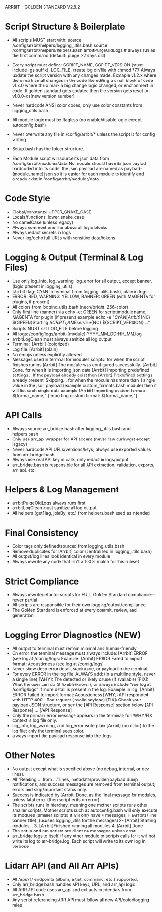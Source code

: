 ARRBIT - GOLDEN STANDARD V2.8.2

# Script Structure & Boilerplate
- All scripts MUST start with:
    source /config/arrbit/helpers/logging_utils.bash
    source /config/arrbit/helpers/helpers.bash
    arrbitPurgeOldLogs   # always run as the first command (default: purge >2 days old)
- Every script must define:
    SCRIPT_NAME, SCRIPT_VERSION (must include -gs<golden standard version number> suffix), LOG_FILE, create log dir/file with chmod 777
    Always update the script version with any changes made. Exmaple v1.2.x where the x mark small changes in the code like editing a small block of code v1.x.0 where the x mark a big change logic changed, or enchanment in code. 
    If golden standard gets updated then the version gets reset to v1.0.0-gs(new version number)
    
- Never hardcode ANSI color codes; only use color constants from logging_utils.bash
- All module logic must be flagless (no enable/disable logic except autoconfig.bash)
- Never overwrite any file in /config/arrbit/* unless the script is for config writing
- Setup.bash has the folder structure.
- Each Module script will source its json data from /config/arrbit/modules/data
  No module should have its json paylod hardcoded into its code. 
  the json payload are named as payload-(module_name).json so it is easier for each module to identify and already exist in /config/arrbit/modules/data

# Code Style
- Global/constants:    UPPER_SNAKE_CASE
- Locals/functions:    lower_snake_case
- No camelCase (unless legacy)
- Always comment one line above all logic blocks
- Always redact secrets in logs
- Never log/echo full URLs with sensitive data/tokens

# Logging & Output (Terminal & Log Files)
- Use only log_info, log_warning, log_error for all output, except banner. (logic present in logging_utils).
- [Arrbit] tag: CYAN in terminal (from logging_utils.bash), plain in logs
- ERROR: RED, WARNING: YELLOW, BANNER: GREEN (with MAGENTA for plugins, if present)
- All colors from logging_utils.bash (neon/bright, 256-color)
- Only first line (banner) via echo -e; GREEN for script/module name, MAGENTA for plugin (if present)
  example echo -e "${CYAN}[Arrbit]${NC} ${GREEN}Starting ${SCRIPT_NAME} service${NC} ${SCRIPT_VERSION} ..."
- Scripts MUST set LOG_FILE before logging
- All logs: /config/logs/arrbit-[module]-YYYY_MM_DD-HH_MM.log
- arrbitLogClean must always sanitize all log output
- Terminal: [Arrbit] <message> (colorized)
- Log file: [Arrbit] <message> (plain)
- No emojis unless explicitly allowed
- Messages used in termnal for modules scripts: 
  for when the script finishes runins [Arrbit] The module was configured successfully. [Arrbit] Done.
  for when it is importing json data [Arrbit] Importing predefined settings... If the payload already exist then [Arrbit] Predefined settings already present. Skipping...
  for when the module has more than 1 single value in the json payload (example custom_formats.bash module) then it will list each single data example [Arrbit] Importing custom format: ${format_name}" [Importing custom format: ${format_name}"]  


# API Calls
- Always source arr_bridge.bash after logging_utils.bash and helpers.bash
- Only use arr_api wrapper for API access (never raw curl/wget except legacy)
- Never hardcode API URLs/versions/keys; always use exported values from arr_bridge.bash
- Always use real API key in calls, only redact in logs/output
- arr_bridge.bash is responsible for all API extraction, validation, exports, arr_api, etc.

# Helpers & Log Management
- arrbitPurgeOldLogs always runs first
- arrbitLogClean must sanitize all log output
- All helpers (getFlag, joinBy, etc.) from helpers.bash used as intended

# Final Consistency
- Color tags only defined/sourced from logging_utils.bash
- Remove duplicates for [Arrbit] color (centralized in logging_utils.bash)
- All output/log lines look identical in every module
- Always rewrite any code that isn't a 100% match for this ruleset

# Strict Compliance
- Always rewrite/refactor scripts for FULL Golden Standard compliance—never partial
- All scripts are responsible for their own logging/output/compliance
- The Golden Standard is enforced at every commit, review, and generation

# Logging Error Diagnostics (NEW)
- All output to terminal must remain minimal and human-friendly.
- On error, the terminal message must always include:
    [Arrbit] ERROR <main error message> (see log at /config/logs)
  Example: [Arrbit] ERROR Failed to import format: Acousticness (see log at /config/logs)
- Never show deep error detail, stacktrace, or payload in the terminal.
- For every ERROR in the log file, ALWAYS add: (In a multiline style, never a single line)
    [WHY]: The detected or likely cause (if available)
    [FIX]: What the user can do (if fixable/known), or always include “see log at /config/logs” if more detail is present in the log.
  Example in log:
    [Arrbit] ERROR Failed to import format: Acousticness
    [WHY]: API responded with HTTP 400 - Bad request (invalid payload)
    [FIX]: Check your payload JSON structure, or see the [API Response] section below
    [API Response] ... [/API Response]
- Only the primary error message appears in the terminal; full /WHY/FIX context is log file only.
- log_info, log_warning, and log_error write plain [Arrbit] (no color) to the log file; only the terminal sees color.
- always import the payload response into the .logs

# Other Notes
- No output except what is specified above (no debug, internal, or dev lines).
- All “Reading ... from ...” lines, metadata/provider/payload dump notifications, and success messages are removed from terminal output; errors and skip/important status only.
- Success is indicated by [Arrbit] Done. as the final message for modules, unless fatal error (then script exits on error).
- The scripts runs in hierchay, meaning one mother scripts runs other smaller scripts. Mother scripts such as autoconfig.bash will only execute its modules (smaller scripts) it will only have 4 messages 1- [Arrbit] (The banner title) ,(ususes logging_utils for the messages) 2- [Arrbit] Starting modules... 3. [Arrbit]Finished running all modules 4. [Arrbit] Done
- The setup and run scripts are silent no messages unless error.
- arr_bridge logs to itself, if any other module or scripts calls for it will not write its log to arr-bridge.log. Each script will write to its own log in verbose. 


# Lidarr API (and All Arr APIs)
- All /api/v1/ endpoints (album, artist, command, etc.) supported.
- Only arr_bridge.bash handles API keys, URL, and arr_api logic.
- All ARR API code uses arr_api and extracts credentials from arr_bridge.bash.
- Any script referencing ARR API must follow all new API/color/logging rules
